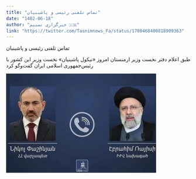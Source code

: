 ```yaml
---
title: "تماس تلفنی رئیسی و پاشینیان"
date: "1402-06-18"
author: "خبرگزاری تسنیم 🇮🇷"
link: "https://twitter.com/Tasnimnews_Fa/status/1700468400818909363"
---
```


تماس تلفنی رئیسی و پاشینیان

طبق اعلام دفتر نخست وزیر ارمنستان امروز «نیکول پاشینیان» نخست وزیر این کشور با رئیس‌جمهوری اسلامی ایران گفت‌وگو کرد

![تماس تلفنی رئیسی و پاشینیان](./Pashiniyan-raeisi-tamas.jpg)
